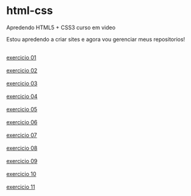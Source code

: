 # html-css
 <p>Apredendo HTML5 + CSS3 curso em video</p>
<p>Estou apredendo a criar sites e agora vou gerenciar meus repositorios!</p>
<br><a href="https://github.com/Maksuelzzz/html-css/blob/main/exercicios/modulo-01/ex001/index.html">exercicio 01</a></br>
<br><a href="https://github.com/Maksuelzzz/html-css/blob/main/exercicios/modulo-01/ex002/index.html">exercicio 02</a></br>
<br><a href="https://github.com/Maksuelzzz/html-css/blob/main/exercicios/modulo-01/ex003/index.html">exercicio 03</a></br>
<br><a href="https://github.com/Maksuelzzz/html-css/blob/main/exercicios/modulo-01/ex004/index.html">exercicio 04</a></br>
<br><a href="https://github.com/Maksuelzzz/html-css/blob/main/exercicios/modulo-01/ex005/index.html">exercicio 05</a></br>
<br><a href="https://github.com/Maksuelzzz/html-css/blob/main/exercicios/modulo-01/ex006/index.html">exercicio 06</a></br>
<br><a href="https://github.com/Maksuelzzz/html-css/blob/main/exercicios/modulo-01/ex007/index.html">exercicio 07</a></br>
<br><a href="https://github.com/Maksuelzzz/html-css/blob/main/exercicios/modulo-01/ex008/index.html">exercicio 08</a></br>
<br><a href="https://github.com/Maksuelzzz/html-css/blob/main/exercicios/modulo-01/ex009/index.html">exercicio 09</a></br>
<br><a href="https://github.com/Maksuelzzz/html-css/blob/main/exercicios/modulo-01/ex010/index.html">exercicio 10</a></br>
<br><a href="https://github.com/Maksuelzzz/html-css/blob/main/exercicios/modulo-01/ex011/index.html">exercicio 11</a>


